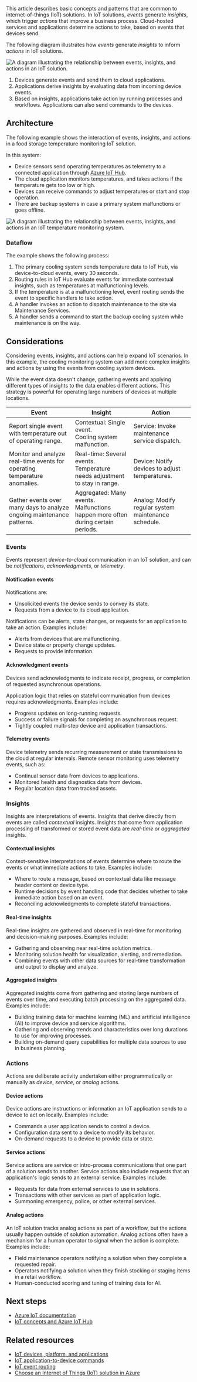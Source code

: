 This article describes basic concepts and patterns that are common to internet-of-things (IoT) solutions. In IoT solutions, *events* generate *insights*, which trigger *actions* that improve a business process. Cloud-hosted services and applications determine actions to take, based on events that devices send.

The following diagram illustrates how *events* generate *insights* to inform *actions* in IoT solutions.

![A diagram illustrating the relationship between events, insights, and actions in an IoT solution.](media/devices-events-insights.svg)

1. Devices generate events and send them to cloud applications.
1. Applications derive insights by evaluating data from incoming device events.
1. Based on insights, applications take action by running processes and workflows. Applications can also send commands to the devices.

## Architecture

The following example shows the interaction of events, insights, and actions in a food storage temperature monitoring IoT solution.

In this system:

- Device sensors send operating temperatures as telemetry to a connected application through [Azure IoT Hub](https://azure.microsoft.com/services/iot-hub).
- The cloud application monitors temperatures, and takes actions if the temperature gets too low or high.
- Devices can receive commands to adjust temperatures or start and stop operation.
- There are backup systems in case a primary system malfunctions or goes offline.

![A diagram illustrating the relationship between events, insights, and actions in an IoT temperature monitoring system.](media/events-insights-actions.svg)

### Dataflow

The example shows the following process:

1. The primary cooling system sends temperature data to IoT Hub, via device-to-cloud events, every 30 seconds.
1. Routing rules in IoT Hub evaluate events for immediate contextual insights, such as temperatures at malfunctioning levels.
1. If the temperature is at a malfunctioning level, event routing sends the event to specific handlers to take action.
1. A handler invokes an action to dispatch maintenance to the site via Maintenance Services.
1. A handler sends a command to start the backup cooling system while maintenance is on the way.

## Considerations

Considering events, insights, and actions can help expand IoT scenarios. In this example, the cooling monitoring system can add more complex insights and actions by using the events from cooling system devices.

While the event data doesn't change, gathering events and applying different types of insights to the data enables different actions. This strategy is powerful for operating large numbers of devices at multiple locations.

|Event|Insight|Action
|---|---|---|
|Report single event with temperature out of operating range.|Contextual: Single event.<br />Cooling system malfunction.|Service: Invoke maintenance service dispatch.|
|Monitor and analyze real-time events for operating temperature anomalies.|Real-time: Several events.<br />Temperature needs adjustment to stay in range.|Device: Notify devices to adjust temperatures.|
|Gather events over many days to analyze ongoing maintenance patterns.|Aggregated: Many events.<br />Malfunctions happen more often during certain periods.|Analog: Modify regular system maintenance schedule.|

### Events

Events represent *device-to-cloud* communication in an IoT solution, and can be *notifications*, *acknowledgments*, or *telemetry*.

#### Notification events

Notifications are:

- Unsolicited events the device sends to convey its state.
- Requests from a device to its cloud application.

Notifications can be alerts, state changes, or requests for an application to take an action. Examples include:

- Alerts from devices that are malfunctioning.
- Device state or property change updates.
- Requests to provide information.

#### Acknowledgment events

Devices send acknowledgments to indicate receipt, progress, or completion of requested asynchronous operations.

Application logic that relies on stateful communication from devices requires acknowledgments. Examples include:

- Progress updates on long-running requests.
- Success or failure signals for completing an asynchronous request.
- Tightly coupled multi-step device and application transactions.

#### Telemetry events

Device telemetry sends recurring measurement or state transmissions to the cloud at regular intervals. Remote sensor monitoring uses telemetry events, such as:

- Continual sensor data from devices to applications.
- Monitored health and diagnostics data from devices.
- Regular location data from tracked assets.

### Insights

Insights are interpretations of events. Insights that derive directly from events are called *contextual* insights. Insights that come from application processing of transformed or stored event data are *real-time* or *aggregated* insights.

#### Contextual insights

Context-sensitive interpretations of events determine where to route the events or what immediate actions to take. Examples include:

- Where to route a message, based on contextual data like message header content or device type.
- Runtime decisions by event handling code that decides whether to take immediate action based on an event.
- Reconciling acknowledgments to complete stateful transactions.

#### Real-time insights

Real-time insights are gathered and observed in real-time for monitoring and decision-making purposes. Examples include:

- Gathering and observing near real-time solution metrics.
- Monitoring solution health for visualization, alerting, and remediation.
- Combining events with other data sources for real-time transformation and output to display and analyze.

#### Aggregated insights

Aggregated insights come from gathering and storing large numbers of events over time, and executing batch processing on the aggregated data. Examples include:

- Building training data for machine learning (ML) and artificial intelligence (AI) to improve device and service algorithms.
- Gathering and observing trends and characteristics over long durations to use for improving processes.
- Building on-demand query capabilities for multiple data sources to use in business planning.

### Actions

Actions are deliberate activity undertaken either programmatically or manually as *device*, *service*, or *analog* actions.

#### Device actions

Device actions are instructions or information an IoT application sends to a device to act on locally. Examples include:

- Commands a user application sends to control a device.
- Configuration data sent to a device to modify its behavior.
- On-demand requests to a device to provide data or state.

#### Service actions

Service actions are service or intro-process communications that one part of a solution sends to another. Service actions also include requests that an application's logic sends to an external service. Examples include:

- Requests for data from external services to use in solutions.
- Transactions with other services as part of application logic.
- Summoning emergency, police, or other external services.

#### Analog actions

An IoT solution tracks analog actions as part of a workflow, but the actions usually happen outside of solution automation. Analog actions often have a mechanism for a human operator to signal when the action is complete. Examples include:

- Field maintenance operators notifying a solution when they complete a requested repair.
- Operators notifying a solution when they finish stocking or staging items in a retail workflow.
- Human-conducted scoring and tuning of training data for AI.

## Next steps

- [Azure IoT documentation](/azure/iot-fundamentals)
- [IoT concepts and Azure IoT Hub](/azure/iot-hub/about-iot-hub)

## Related resources

- [IoT devices, platform, and applications](devices-platform-application.yml)
- [IoT application-to-device commands](cloud-to-device.yml)
- [IoT event routing](event-routing.yml)
- [Choose an Internet of Things (IoT) solution in Azure](iot-central-iot-hub-cheat-sheet.yml)

